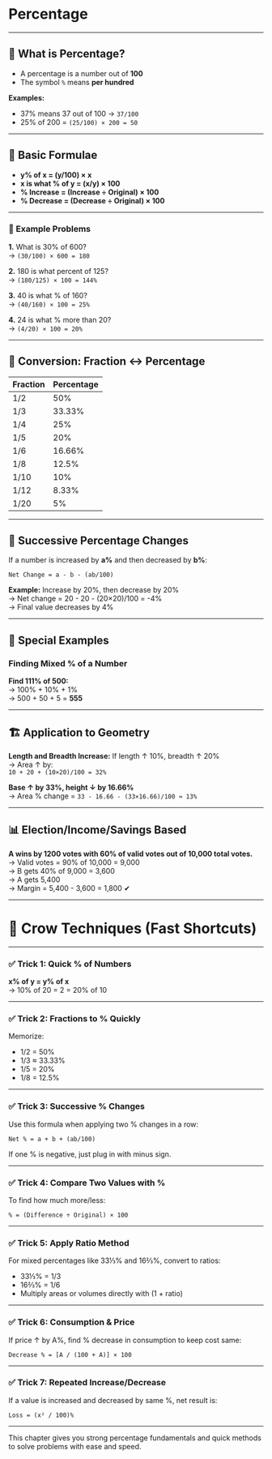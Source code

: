 # Percentage

---

## 📘 What is Percentage?

- A percentage is a number out of **100**
- The symbol `%` means **per hundred**

**Examples:**
- 37% means 37 out of 100 → `37/100`
- 25% of 200 = `(25/100) × 200 = 50`

---

## 🔹 Basic Formulae

- **y% of x = (y/100) × x**
- **x is what % of y = (x/y) × 100**
- **% Increase = (Increase ÷ Original) × 100**
- **% Decrease = (Decrease ÷ Original) × 100**

---

### 🔹 Example Problems

**1.** What is 30% of 600?  
→ `(30/100) × 600 = 180`

**2.** 180 is what percent of 125?  
→ `(180/125) × 100 = 144%`

**3.** 40 is what % of 160?  
→ `(40/160) × 100 = 25%`

**4.** 24 is what % more than 20?  
→ `(4/20) × 100 = 20%`

---

## 🔄 Conversion: Fraction ↔ Percentage

| Fraction | Percentage |
|----------|------------|
| 1/2      | 50%        |
| 1/3      | 33.33%     |
| 1/4      | 25%        |
| 1/5      | 20%        |
| 1/6      | 16.66%     |
| 1/8      | 12.5%      |
| 1/10     | 10%        |
| 1/12     | 8.33%      |
| 1/20     | 5%         |

---

## 🔁 Successive Percentage Changes

If a number is increased by **a%** and then decreased by **b%**:

```
Net Change = a - b - (ab/100)
```

**Example:** Increase by 20%, then decrease by 20%  
→ Net change = 20 - 20 - (20×20)/100 = -4%  
→ Final value decreases by 4%

---

## 🔢 Special Examples

### Finding Mixed % of a Number

**Find 111% of 500:**  
→ 100% + 10% + 1%  
→ 500 + 50 + 5 = **555**

---

## 🏗️ Application to Geometry

**Length and Breadth Increase:**
If length ↑ 10%, breadth ↑ 20%  
→ Area ↑ by:  
`10 + 20 + (10×20)/100 = 32%`

**Base ↑ by 33%, height ↓ by 16.66%**  
→ Area % change = `33 - 16.66 - (33×16.66)/100 ≈ 13%`

---

## 📊 Election/Income/Savings Based

**A wins by 1200 votes with 60% of valid votes out of 10,000 total votes.**  
→ Valid votes = 90% of 10,000 = 9,000  
→ B gets 40% of 9,000 = 3,600  
→ A gets 5,400  
→ Margin = 5,400 - 3,600 = 1,800 ✔

---

# 🧠 Crow Techniques (Fast Shortcuts)

---

### ✅ Trick 1: Quick % of Numbers

**x% of y = y% of x**  
→ 10% of 20 = 2 = 20% of 10

---

### ✅ Trick 2: Fractions to % Quickly

Memorize:

- 1/2 = 50%  
- 1/3 ≈ 33.33%  
- 1/5 = 20%  
- 1/8 = 12.5%

---

### ✅ Trick 3: Successive % Changes

Use this formula when applying two % changes in a row:

```
Net % = a + b + (ab/100)
```

If one % is negative, just plug in with minus sign.

---

### ✅ Trick 4: Compare Two Values with %

To find how much more/less:

```
% = (Difference ÷ Original) × 100
```

---

### ✅ Trick 5: Apply Ratio Method

For mixed percentages like 33⅓% and 16⅔%, convert to ratios:
- 33⅓% = 1/3  
- 16⅔% = 1/6  
- Multiply areas or volumes directly with (1 + ratio)

---

### ✅ Trick 6: Consumption & Price

If price ↑ by A%, find % decrease in consumption to keep cost same:
```
Decrease % = [A / (100 + A)] × 100
```

---

### ✅ Trick 7: Repeated Increase/Decrease

If a value is increased and decreased by same %, net result is:
```
Loss = (x² / 100)%
```

---

This chapter gives you strong percentage fundamentals and quick methods to solve problems with ease and speed.
